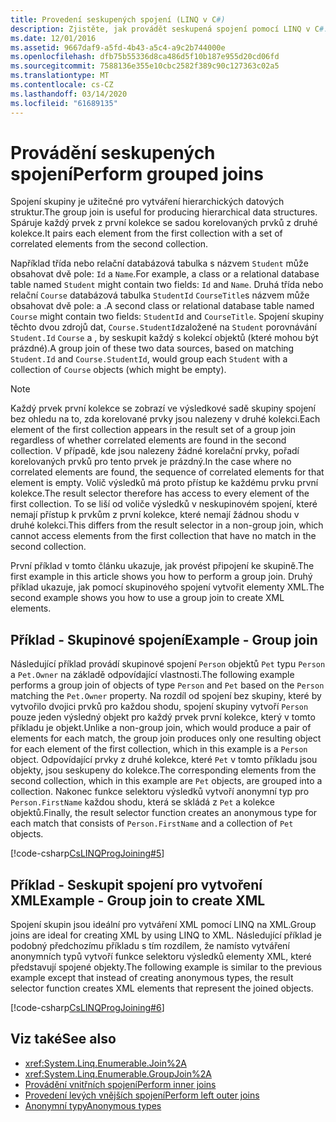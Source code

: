 ```yaml
---
title: Provedení seskupených spojení (LINQ v C#)
description: Zjistěte, jak provádět seskupená spojení pomocí LINQ v C#.
ms.date: 12/01/2016
ms.assetid: 9667daf9-a5fd-4b43-a5c4-a9c2b744000e
ms.openlocfilehash: dfb75b55336d8ca486d5f10b187e955d20cd06fd
ms.sourcegitcommit: 7588136e355e10cbc2582f389c90c127363c02a5
ms.translationtype: MT
ms.contentlocale: cs-CZ
ms.lasthandoff: 03/14/2020
ms.locfileid: "61689135"
---
```

# <a name="perform-grouped-joins"></a><span data-ttu-id="f2b2f-103">Provádění seskupených spojení</span><span class="sxs-lookup"><span data-stu-id="f2b2f-103">Perform grouped joins</span></span>

<span data-ttu-id="f2b2f-104">Spojení skupiny je užitečné pro vytváření hierarchických datových struktur.</span><span class="sxs-lookup"><span data-stu-id="f2b2f-104">The group join is useful for producing hierarchical data structures.</span></span> <span data-ttu-id="f2b2f-105">Spáruje každý prvek z první kolekce se sadou korelovaných prvků z druhé kolekce.</span><span class="sxs-lookup"><span data-stu-id="f2b2f-105">It pairs each element from the first collection with a set of correlated elements from the second collection.</span></span>

<span data-ttu-id="f2b2f-106">Například třída nebo relační databázová tabulka s názvem `Student` může obsahovat dvě pole: `Id` a `Name`.</span><span class="sxs-lookup"><span data-stu-id="f2b2f-106">For example, a class or a relational database table named `Student` might contain two fields: `Id` and `Name`.</span></span> <span data-ttu-id="f2b2f-107">Druhá třída nebo relační `Course` databázová tabulka `StudentId` `CourseTitle`s názvem může obsahovat dvě pole: a .</span><span class="sxs-lookup"><span data-stu-id="f2b2f-107">A second class or relational database table named `Course` might contain two fields: `StudentId` and `CourseTitle`.</span></span> <span data-ttu-id="f2b2f-108">Spojení skupiny těchto dvou zdrojů dat, `Course.StudentId`založené na `Student` porovnávání `Student.Id` `Course` a , by seskupit každý s kolekcí objektů (které mohou být prázdné).</span><span class="sxs-lookup"><span data-stu-id="f2b2f-108">A group join of these two data sources, based on matching `Student.Id` and `Course.StudentId`, would group each `Student` with a collection of `Course` objects (which might be empty).</span></span>

> [!NOTE]
> <span data-ttu-id="f2b2f-109">Každý prvek první kolekce se zobrazí ve výsledkové sadě skupiny spojení bez ohledu na to, zda korelované prvky jsou nalezeny v druhé kolekci.</span><span class="sxs-lookup"><span data-stu-id="f2b2f-109">Each element of the first collection appears in the result set of a group join regardless of whether correlated elements are found in the second collection.</span></span> <span data-ttu-id="f2b2f-110">V případě, kde jsou nalezeny žádné korelační prvky, pořadí korelovaných prvků pro tento prvek je prázdný.</span><span class="sxs-lookup"><span data-stu-id="f2b2f-110">In the case where no correlated elements are found, the sequence of correlated elements for that element is empty.</span></span> <span data-ttu-id="f2b2f-111">Volič výsledků má proto přístup ke každému prvku první kolekce.</span><span class="sxs-lookup"><span data-stu-id="f2b2f-111">The result selector therefore has access to every element of the first collection.</span></span> <span data-ttu-id="f2b2f-112">To se liší od voliče výsledků v neskupinovém spojení, které nemají přístup k prvkům z první kolekce, které nemají žádnou shodu v druhé kolekci.</span><span class="sxs-lookup"><span data-stu-id="f2b2f-112">This differs from the result selector in a non-group join, which cannot access elements from the first collection that have no match in the second collection.</span></span>

<span data-ttu-id="f2b2f-113">První příklad v tomto článku ukazuje, jak provést připojení ke skupině.</span><span class="sxs-lookup"><span data-stu-id="f2b2f-113">The first example in this article shows you how to perform a group join.</span></span> <span data-ttu-id="f2b2f-114">Druhý příklad ukazuje, jak pomocí skupinového spojení vytvořit elementy XML.</span><span class="sxs-lookup"><span data-stu-id="f2b2f-114">The second example shows you how to use a group join to create XML elements.</span></span>

## <a name="example---group-join"></a><span data-ttu-id="f2b2f-115">Příklad - Skupinové spojení</span><span class="sxs-lookup"><span data-stu-id="f2b2f-115">Example - Group join</span></span>

<span data-ttu-id="f2b2f-116">Následující příklad provádí skupinové spojení `Person` objektů `Pet` typu `Person` a `Pet.Owner` na základě odpovídající vlastnosti.</span><span class="sxs-lookup"><span data-stu-id="f2b2f-116">The following example performs a group join of objects of type `Person` and `Pet` based on the `Person` matching the `Pet.Owner` property.</span></span> <span data-ttu-id="f2b2f-117">Na rozdíl od spojení bez skupiny, které by vytvořilo dvojici prvků pro každou shodu, spojení skupiny vytvoří `Person` pouze jeden výsledný objekt pro každý prvek první kolekce, který v tomto příkladu je objekt.</span><span class="sxs-lookup"><span data-stu-id="f2b2f-117">Unlike a non-group join, which would produce a pair of elements for each match, the group join produces only one resulting object for each element of the first collection, which in this example is a `Person` object.</span></span> <span data-ttu-id="f2b2f-118">Odpovídající prvky z druhé kolekce, které `Pet` v tomto příkladu jsou objekty, jsou seskupeny do kolekce.</span><span class="sxs-lookup"><span data-stu-id="f2b2f-118">The corresponding elements from the second collection, which in this example are `Pet` objects, are grouped into a collection.</span></span> <span data-ttu-id="f2b2f-119">Nakonec funkce selektoru výsledků vytvoří anonymní typ pro `Person.FirstName` každou shodu, která se skládá z `Pet` a kolekce objektů.</span><span class="sxs-lookup"><span data-stu-id="f2b2f-119">Finally, the result selector function creates an anonymous type for each match that consists of `Person.FirstName` and a collection of `Pet` objects.</span></span>

[!code-csharp[CsLINQProgJoining#5](~/samples/snippets/csharp/concepts/linq/how-to-perform-grouped-joins_1.cs)]

## <a name="example---group-join-to-create-xml"></a><span data-ttu-id="f2b2f-120">Příklad - Seskupit spojení pro vytvoření XML</span><span class="sxs-lookup"><span data-stu-id="f2b2f-120">Example - Group join to create XML</span></span>

<span data-ttu-id="f2b2f-121">Spojení skupin jsou ideální pro vytváření XML pomocí LINQ na XML.</span><span class="sxs-lookup"><span data-stu-id="f2b2f-121">Group joins are ideal for creating XML by using LINQ to XML.</span></span> <span data-ttu-id="f2b2f-122">Následující příklad je podobný předchozímu příkladu s tím rozdílem, že namísto vytváření anonymních typů vytvoří funkce selektoru výsledků elementy XML, které představují spojené objekty.</span><span class="sxs-lookup"><span data-stu-id="f2b2f-122">The following example is similar to the previous example except that instead of creating anonymous types, the result selector function creates XML elements that represent the joined objects.</span></span>

[!code-csharp[CsLINQProgJoining#6](~/samples/snippets/csharp/concepts/linq/how-to-perform-grouped-joins_2.cs)]

## <a name="see-also"></a><span data-ttu-id="f2b2f-123">Viz také</span><span class="sxs-lookup"><span data-stu-id="f2b2f-123">See also</span></span>

- <xref:System.Linq.Enumerable.Join%2A>
- <xref:System.Linq.Enumerable.GroupJoin%2A>
- [<span data-ttu-id="f2b2f-124">Provádění vnitřních spojení</span><span class="sxs-lookup"><span data-stu-id="f2b2f-124">Perform inner joins</span></span>](perform-inner-joins.md)
- [<span data-ttu-id="f2b2f-125">Provedení levých vnějších spojení</span><span class="sxs-lookup"><span data-stu-id="f2b2f-125">Perform left outer joins</span></span>](perform-left-outer-joins.md)
- [<span data-ttu-id="f2b2f-126">Anonymní typy</span><span class="sxs-lookup"><span data-stu-id="f2b2f-126">Anonymous types</span></span>](../programming-guide/classes-and-structs/anonymous-types.md)
